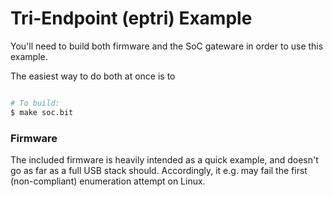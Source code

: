 # Tri-Endpoint (eptri) Example

You'll need to build both firmware and the SoC gateware in order to use this example.

The easiest way to do both at once is to

```sh

# To build:
$ make soc.bit
```

### Firmware

The included firmware is heavily intended as a quick example, and doesn't go as far as a full USB stack
should. Accordingly, it e.g. may fail the first (non-compliant) enumeration attempt on Linux.
